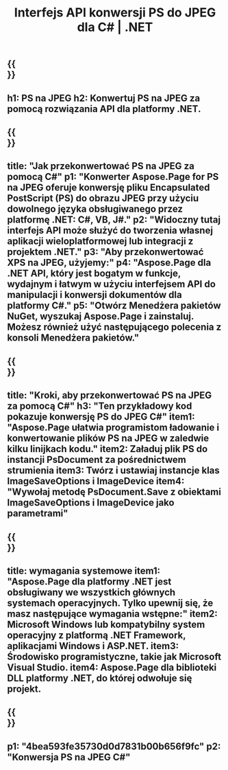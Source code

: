 ﻿---
translation: true
template: /_templates/_conversion-child-net.md
title: Interfejs API konwersji PS do JPEG dla C# |  .NET
url: /net/conversion/ps-to-jpeg/
description: Przykładowy kod konwersji PS do JPEG C#. Użyj przykładowego kodu API dla plików wsadowych PS do konwersji JPEG w VB.NET, Asp.NET lub dowolnej aplikacji opartej na .NET.
informat: PS
outformat: JPEG
otherformats: XPS EPS
---

{{<section banner>}}
---
h1: PS na JPEG
h2: Konwertuj PS na JPEG za pomocą rozwiązania API dla platformy .NET.
---

{{<section overview>}}
---
title: "Jak przekonwertować PS na JPEG za pomocą C#"
p1: "Konwerter Aspose.Page for PS na JPEG oferuje konwersję pliku Encapsulated PostScript (PS) do obrazu JPEG przy użyciu dowolnego języka obsługiwanego przez platformę .NET: C#, VB, J#."
p2: "Widoczny tutaj interfejs API może służyć do tworzenia własnej aplikacji wieloplatformowej lub integracji z projektem .NET."
p3: "Aby przekonwertować XPS na JPEG, użyjemy:"
p4: "Aspose.Page dla .NET API, który jest bogatym w funkcje, wydajnym i łatwym w użyciu interfejsem API do manipulacji i konwersji dokumentów dla platformy C#."
p5: "Otwórz Menedżera pakietów NuGet, wyszukaj Aspose.Page i zainstaluj. Możesz również użyć następującego polecenia z konsoli Menedżera pakietów."
---

{{<section feature1>}}
---
title: "Kroki, aby przekonwertować PS na JPEG za pomocą C#"
h3: "Ten przykładowy kod pokazuje konwersję PS do JPEG C#"
item1: "Aspose.Page ułatwia programistom ładowanie i konwertowanie plików PS na JPEG w zaledwie kilku linijkach kodu."
item2: Załaduj plik PS do instancji PsDocument za pośrednictwem strumienia
item3: Twórz i ustawiaj instancje klas ImageSaveOptions i ImageDevice
item4: "Wywołaj metodę PsDocument.Save z obiektami ImageSaveOptions i ImageDevice jako parametrami"
---

{{<section feature2>}}
---
title: wymagania systemowe
item1: "Aspose.Page dla platformy .NET jest obsługiwany we wszystkich głównych systemach operacyjnych. Tylko upewnij się, że masz następujące wymagania wstępne:"
item2: Microsoft Windows lub kompatybilny system operacyjny z platformą .NET Framework, aplikacjami Windows i ASP.NET.
item3: Środowisko programistyczne, takie jak Microsoft Visual Studio.
item4: Aspose.Page dla biblioteki DLL platformy .NET, do której odwołuje się projekt.
---

{{<section gist>}}
---
p1: "4bea593fe35730d0d7831b00b656f9fc"
p2: "Konwersja PS na JPEG C#"
---

